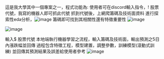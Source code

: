 這是我大學其中一個專案之一，程式功能為:
使用者可在discord輸入指令，! 股票代號，我寫的機器人即可抓此代號
抓到代號後，上網爬籌碼及技術面資料
進行探索性eda分析，![image](https://github.com/b31346269/MLproject/assets/104146065/2f05a74f-dea4-4a9b-a30b-fdf0da5d27d1)
籌碼即可找到其相關性還有特徵重要性
![image](https://github.com/b31346269/MLproject/assets/104146065/c5d5a476-e9a6-44d0-b313-51b5ed73194d)

![image](https://github.com/b31346269/MLproject/assets/104146065/53106b92-de10-40b6-ace6-b3aa0a32f30c)

輸入$ 股票代號
本地端執行機器學習之流程，輸入籌碼及技術面，輸出預測之5日內漲跌幅並回傳
過程包含特徵工程，模型建置，調整參數，訓練模型(滾動式訓練)
並回傳其預測結果及誤差給使用者參考
![image](https://github.com/b31346269/MLproject/assets/104146065/faea34e0-fb96-4006-8240-7a22e2421841)




